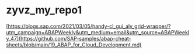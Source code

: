 # zyvz_my_repo1
[https://blogs.sap.com/2021/03/05/handy-cl_gui_alv_grid-wrapper/?utm_campaign=ABAPWeekly&utm_medium=email&utm_source=ABAPWeekly_47](https://github.com/SAP-samples/abap-cheat-sheets/blob/main/19_ABAP_for_Cloud_Development.md)
